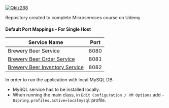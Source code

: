 [![Qkiz288](https://circleci.com/gh/Qkiz288/mssc-beer-service-kamil.svg?style=shield)](https://circleci.com/gh/Qkiz288/mssc-beer-service-kamil)

Repository created to complete Microservices course on Udemy

#### Default Port Mappings - For Single Host
| Service Name | Port | 
| --------| -----|
| Brewery Beer Service | 8080 |
| [Brewery Beer Order Service](https://github.com/Qkiz288/mssc-beer-order-service) | 8081 |
| [Brewery Beer Inventory Service](https://github.com/Qkiz288/mssc-beer-inventory-service) | 8082 |

In order to run the application with local MySQL DB:
 - MySQL service has to be installed locally.
 - When running the main class, in `Edit Configuration / VM Options` add `-Dspring.profiles.active=localmysql` profile. 